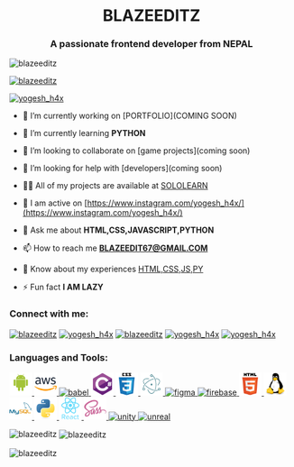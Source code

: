 <h1 align="center">BLAZEEDITZ</h1>
<h3 align="center">A passionate frontend developer from NEPAL</h3>

<p align="left"> <img src="https://komarev.com/ghpvc/?username=blazeeditz&label=Profile%20views&color=0e75b6&style=flat" alt="blazeeditz" /> </p>

<p align="left"> <a href="https://github.com/ryo-ma/github-profile-trophy"><img src="https://github-profile-trophy.vercel.app/?username=blazeeditz" alt="blazeeditz" /></a> </p>

<p align="left"> <a href="https://twitter.com/yogesh_h4x" target="blank"><img src="https://img.shields.io/twitter/follow/yogesh_h4x?logo=twitter&style=for-the-badge" alt="yogesh_h4x" /></a> </p>

- 🔭 I’m currently working on [PORTFOLIO](COMING SOON)

- 🌱 I’m currently learning **PYTHON**

- 👯 I’m looking to collaborate on [game projects](coming soon)

- 🤝 I’m looking for help with [developers](coming soon)

- 👨‍💻 All of my projects are available at [SOLOLEARN](SOLOLEARN)

- 📝 I am active on [https://www.instagram.com/yogesh_h4x/](https://www.instagram.com/yogesh_h4x/)

- 💬 Ask me about **HTML,CSS,JAVASCRIPT,PYTHON**

- 📫 How to reach me **BLAZEEDIT67@GMAIL.COM**

- 📄 Know about my experiences [HTML,CSS,JS,PY](HTML,CSS,JS,PY)

- ⚡ Fun fact **I AM LAZY**

<h3 align="left">Connect with me:</h3>
<p align="left">
<a href="https://codepen.io/blazeeditz" target="blank"><img align="center" src="https://raw.githubusercontent.com/rahuldkjain/github-profile-readme-generator/master/src/images/icons/Social/codepen.svg" alt="blazeeditz" height="30" width="40" /></a>
<a href="https://twitter.com/yogesh_h4x" target="blank"><img align="center" src="https://raw.githubusercontent.com/rahuldkjain/github-profile-readme-generator/master/src/images/icons/Social/twitter.svg" alt="yogesh_h4x" height="30" width="40" /></a>
<a href="https://linkedin.com/in/blazeeditz" target="blank"><img align="center" src="https://raw.githubusercontent.com/rahuldkjain/github-profile-readme-generator/master/src/images/icons/Social/linked-in-alt.svg" alt="blazeeditz" height="30" width="40" /></a>
<a href="https://fb.com/yogesh_h4x" target="blank"><img align="center" src="https://raw.githubusercontent.com/rahuldkjain/github-profile-readme-generator/master/src/images/icons/Social/facebook.svg" alt="yogesh_h4x" height="30" width="40" /></a>
<a href="https://instagram.com/yogesh_h4x" target="blank"><img align="center" src="https://raw.githubusercontent.com/rahuldkjain/github-profile-readme-generator/master/src/images/icons/Social/instagram.svg" alt="yogesh_h4x" height="30" width="40" /></a>
</p>

<h3 align="left">Languages and Tools:</h3>
<p align="left"> <a href="https://developer.android.com" target="_blank" rel="noreferrer"> <img src="https://raw.githubusercontent.com/devicons/devicon/master/icons/android/android-original-wordmark.svg" alt="android" width="40" height="40"/> </a> <a href="https://aws.amazon.com" target="_blank" rel="noreferrer"> <img src="https://raw.githubusercontent.com/devicons/devicon/master/icons/amazonwebservices/amazonwebservices-original-wordmark.svg" alt="aws" width="40" height="40"/> </a> <a href="https://babeljs.io/" target="_blank" rel="noreferrer"> <img src="https://www.vectorlogo.zone/logos/babeljs/babeljs-icon.svg" alt="babel" width="40" height="40"/> </a> <a href="https://www.w3schools.com/cs/" target="_blank" rel="noreferrer"> <img src="https://raw.githubusercontent.com/devicons/devicon/master/icons/csharp/csharp-original.svg" alt="csharp" width="40" height="40"/> </a> <a href="https://www.w3schools.com/css/" target="_blank" rel="noreferrer"> <img src="https://raw.githubusercontent.com/devicons/devicon/master/icons/css3/css3-original-wordmark.svg" alt="css3" width="40" height="40"/> </a> <a href="https://www.electronjs.org" target="_blank" rel="noreferrer"> <img src="https://raw.githubusercontent.com/devicons/devicon/master/icons/electron/electron-original.svg" alt="electron" width="40" height="40"/> </a> <a href="https://www.figma.com/" target="_blank" rel="noreferrer"> <img src="https://www.vectorlogo.zone/logos/figma/figma-icon.svg" alt="figma" width="40" height="40"/> </a> <a href="https://firebase.google.com/" target="_blank" rel="noreferrer"> <img src="https://www.vectorlogo.zone/logos/firebase/firebase-icon.svg" alt="firebase" width="40" height="40"/> </a> <a href="https://www.w3.org/html/" target="_blank" rel="noreferrer"> <img src="https://raw.githubusercontent.com/devicons/devicon/master/icons/html5/html5-original-wordmark.svg" alt="html5" width="40" height="40"/> </a> <a href="https://www.linux.org/" target="_blank" rel="noreferrer"> <img src="https://raw.githubusercontent.com/devicons/devicon/master/icons/linux/linux-original.svg" alt="linux" width="40" height="40"/> </a> <a href="https://www.mysql.com/" target="_blank" rel="noreferrer"> <img src="https://raw.githubusercontent.com/devicons/devicon/master/icons/mysql/mysql-original-wordmark.svg" alt="mysql" width="40" height="40"/> </a> <a href="https://www.python.org" target="_blank" rel="noreferrer"> <img src="https://raw.githubusercontent.com/devicons/devicon/master/icons/python/python-original.svg" alt="python" width="40" height="40"/> </a> <a href="https://reactjs.org/" target="_blank" rel="noreferrer"> <img src="https://raw.githubusercontent.com/devicons/devicon/master/icons/react/react-original-wordmark.svg" alt="react" width="40" height="40"/> </a> <a href="https://sass-lang.com" target="_blank" rel="noreferrer"> <img src="https://raw.githubusercontent.com/devicons/devicon/master/icons/sass/sass-original.svg" alt="sass" width="40" height="40"/> </a> <a href="https://unity.com/" target="_blank" rel="noreferrer"> <img src="https://www.vectorlogo.zone/logos/unity3d/unity3d-icon.svg" alt="unity" width="40" height="40"/> </a> <a href="https://unrealengine.com/" target="_blank" rel="noreferrer"> <img src="https://raw.githubusercontent.com/kenangundogan/fontisto/036b7eca71aab1bef8e6a0518f7329f13ed62f6b/icons/svg/brand/unreal-engine.svg" alt="unreal" width="40" height="40"/> </a> </p>

<p><img align="left" src="https://github-readme-stats.vercel.app/api/top-langs?username=blazeeditz&show_icons=true&locale=en&layout=compact" alt="blazeeditz" /></p>

<p>&nbsp;<img align="center" src="https://github-readme-stats.vercel.app/api?username=blazeeditz&show_icons=true&locale=en" alt="blazeeditz" /></p>

<p><img align="center" src="https://github-readme-streak-stats.herokuapp.com/?user=blazeeditz&" alt="blazeeditz" /></p>
